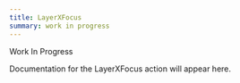 ```yaml
---
title: LayerXFocus
summary: work in progress
---
```


Work In Progress

Documentation for the LayerXFocus action will appear here.